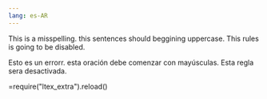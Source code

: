 ```yaml
---
lang: es-AR
---
```

This is a misspelling.
this sentences should beggining uppercase.
This rules is going to be disabled.

Esto es un errorr.
esta oración debe comenzar con mayúsculas.
Esta regla sera desactivada.

=require("ltex_extra").reload()
